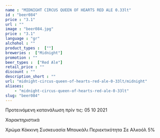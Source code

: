 ```yaml
---
name : "MIDNIGHT CIRCUS QUEEN OF HEARTS RED ALE 0.33lt"
id : "beer084"
price : "3.1"
url : ""
image : "beer084.jpg"
price : "3.1"
language : "gr"
alchohol : ""
product_types :  [""]
breweries :  ["Midnight"]
promotion : ""
beer_types :  ["Red Ale"]
retail_price : ""
discount : ""
description_short : ""
url: "midnight-circus-queen-of-hearts-red-ale-0-33lt/midnight"
aliases: 
    - "midnight-circus-queen-of-hearts-red-ale-0-33lt"
slug: "beer084"
---
```


Προτεινόμενη κατανάλωση πρίν τις: 05 10 2021

Χαρακτηριστικά

Χρώμα
Κόκκινη
Συσκευασία
Μπουκάλι
Περιεκτικότητα Σε Αλκοόλ
5%